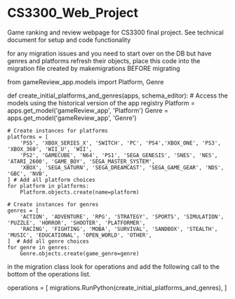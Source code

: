 # CS3300_Web_Project
Game ranking and review webpage for CS3300 final project.
See technical document for setup and code functionality

for any migration issues and you need to start over on the DB but have genres and platforms refresh their objects, place
this code into the migration file created by makemigrations BEFORE migrating


from gameReview_app.models import Platform, Genre

def create_initial_platforms_and_genres(apps, schema_editor):
    # Access the models using the historical version of the app registry
    Platform = apps.get_model('gameReview_app', 'Platform')
    Genre = apps.get_model('gameReview_app', 'Genre')

    # Create instances for platforms
    platforms = [
        'PS5', 'XBOX_SERIES_X', 'SWITCH', 'PC', 'PS4','XBOX_ONE', 'PS3', 'XBOX_360', 'WII_U', 'WII',
        'PS2', 'GAMECUBE', 'N64', 'PS1', 'SEGA_GENESIS', 'SNES', 'NES', 'ATARI_2600', 'GAME_BOY', 'SEGA_MASTER_SYSTEM',
        'XBOX', 'SEGA_SATURN', 'SEGA_DREAMCAST', 'SEGA_GAME_GEAR', 'NDS', 'GBC', 'NVB', 
    ] # Add all platform choices
    for platform in platforms:
        Platform.objects.create(name=platform)

    # Create instances for genres
    genres = [
        'ACTION', 'ADVENTURE', 'RPG', 'STRATEGY', 'SPORTS', 'SIMULATION', 'PUZZLE', 'HORROR', 'SHOOTER', 'PLATFORMER', 
        'RACING', 'FIGHTING', 'MOBA', 'SURVIVAL', 'SANDBOX', 'STEALTH', 'MUSIC', 'EDUCATIONAL', 'OPEN_WORLD', 'OTHER',
    ]  # Add all genre choices
    for genre in genres:
        Genre.objects.create(game_genre=genre)

in the migration class look for operations and add the following call to the bottom of the operations list.

operations = [
        migrations.RunPython(create_initial_platforms_and_genres),
    ]